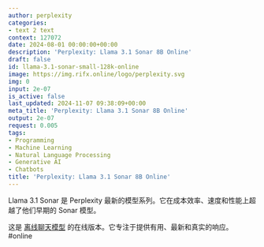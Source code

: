 ```yaml
---
author: perplexity
categories:
- text 2 text
context: 127072
date: 2024-08-01 00:00:00+00:00
description: 'Perplexity: Llama 3.1 Sonar 8B Online'
draft: false
id: llama-3.1-sonar-small-128k-online
image: https://img.rifx.online/logo/perplexity.svg
img: 0
input: 2e-07
is_active: false
last_updated: 2024-11-07 09:38:09+00:00
meta_title: 'Perplexity: Llama 3.1 Sonar 8B Online'
output: 2e-07
request: 0.005
tags:
- Programming
- Machine Learning
- Natural Language Processing
- Generative AI
- Chatbots
title: 'Perplexity: Llama 3.1 Sonar 8B Online'
---
```




Llama 3.1 Sonar 是 Perplexity 最新的模型系列。它在成本效率、速度和性能上超越了他们早期的 Sonar 模型。

这是 [离线聊天模型](/perplexity/llama-3.1-sonar-small-128k-chat) 的在线版本。它专注于提供有用、最新和真实的响应。 #online

